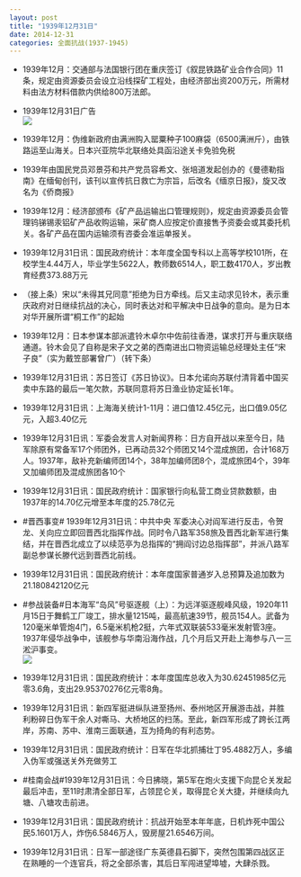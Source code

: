 ```yaml
---
layout: post
title: "1939年12月31日"
date: 2014-12-31
categories: 全面抗战(1937-1945)
---
```


<meta name="referrer" content="no-referrer" />

- 1939年12月：交通部与法国银行团在重庆签订《叙昆铁路矿业合作合同》11条，规定由资源委员会设立沿线探矿工程处，由经济部出资200万元，所需材料由法方材料借款内供给800万法郎。 

- 1939年12月31日广告 <br/><img src="https://ww2.sinaimg.cn/large/aca367d8jw1ent7w440lij20cf0k0q51.jpg" />

- 1939年12月：伪维新政府由满洲购入罂粟种子100麻袋（6500满洲斤），由铁路运至山海关。日本兴亚院华北联络处具函沿途关卡免验免税 

- 1939年由国民党员邓景芬和共产党员容希文、张培道发起创办的《曼德勒指南》在缅甸创刊，该刊以宣传抗日救亡为宗旨，后改名《缅京日报》，旋又改名为《侨商报》 

- 1939年12月：经济部颁布《矿产品运输出口管理规则》，规定由资源委员会管理钨锑锡汞铝矿产品收购运输，采矿商人应按定价直接售予资委会或其委托机关。各矿产品在国内运输须有咨委会准运单报关。 

- 1939年12月31日讯：国民政府统计：本年度全国专科以上高等学校101所，在校学生4.44万人，毕业学生5622人，教师数6514人，职工数4170人，岁出教育经费373.88万元 

- （接上条）宋以“未得其兄同意”拒绝为日方牵线。后又主动求见铃木，表示重庆政府对日继续抗战的决心，同时表达对和平解决中日战争的意向。是为日本对华开展所谓“桐工作”的起始 

- 1939年12月：日本参谋本部派遣铃木卓尔中佐前往香港，谋求打开与重庆联络通道。铃木会见了自称是宋子文之弟的西南进出口物资运输总经理处主任“宋子良”（实为戴笠部署曾广）（转下条） 

- 1939年12月31日讯：苏日签订《苏日协议》。日本允诺向苏联付清背着中国买卖中东路的最后一笔欠款，苏联同意将苏日渔业协定延长1年。 

- 1939年12月31日讯：上海海关统计1-11月：进口值12.45亿元，出口值9.05亿元，入超3.40亿元 

- 1939年12月31日讯：军委会发言人对新闻界称：日方自开战以来至今日，陆军除原有常备军17个师团外，已再动员32个师团又14个混成旅团，合计168万人。1937年，敌补充新编师团14个，38年加编师团8个，混成旅团4个，39年又加编师团及混成旅团各10个 

- 1939年12月31日讯：国民政府统计：国家银行向私营工商业贷款数额，由1937年的14.70亿元增至本年度的25.78亿元 

- #晋西事变# 1939年12月31日讯：中共中央 军委决心对阎军进行反击，令贺龙、关向应立即回晋西北指挥作战。同时令八路军358旅及晋西北新军进行集结，并在晋西北成立了以续范亭为总指挥的“拥阎讨边总指挥部”，并派八路军副总参谋长滕代远到晋西北前线。 

- 1939年12月31日讯：国民政府统计：本年度国家普通岁入总预算及追加数为21.180842120亿元 

- #参战装备#日本海军“岛风”号驱逐舰（上）：为远洋驱逐舰峰风级，1920年11月15日于舞鹤工厂竣工，排水量1215吨，最高航速39节，舰员154人。武备为120毫米单管炮4门，6.5毫米机枪2挺，六年式双联装533毫米发射管3座。1937年侵华战争中，该舰参与华南沿海作战，几个月后又开赴上海参与八一三淞沪事变。 <br/><img src="https://ww2.sinaimg.cn/large/aca367d8jw1ensmt54t9uj20m80cstbr.jpg" />

- 1939年12月31日讯：国民政府统计：本年度国库总收入为30.62451985亿元零3.6角，支出29.95370276亿元零8角。 

- 1939年12月31日讯：新四军挺进纵队进至扬州、泰州地区开展游击战，并胜利粉碎日伪军干余人对嘶马、大桥地区的扫荡。至此，新四军形成了跨长江两岸，苏南、苏中、淮南三面联通，互为掎角的有利态势。 

- 1939年12月31日讯：国民政府统计：日军在华北抓捕壮丁95.4882万人，多编入伪军或强送关外充做劳工 

- #桂南会战#1939年12月31日讯：今日拂晓，第5军在炮火支援下向昆仑关发起最后冲击，至11时肃清全部日军，占领昆仑关，取得昆仑关大捷，并继续向九塘、八塘攻击前进。 

- 1939年12月31日讯：国民政府统计：抗战开始至本年年底，日机炸死中国公民5.1601万人，炸伤6.5846万人，毁房屋21.6546万间。 

- 1939年12月31日讯：日军一部途径广东英德县石脚下，突然包围第四战区正在熟睡的一个连官兵，将之全部杀害，其后日军闯进望埠墟，大肆杀戮。 

